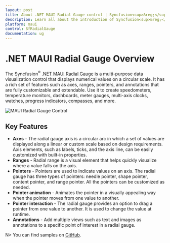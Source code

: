 ```yaml
---
layout: post
title: About .NET MAUI Radial Gauge control | Syncfusion<sup>&reg;</sup>
description: Learn all about the introduction of Syncfusion<sup>&reg;</sup> .NET MAUI Radial Gauge (SfRadialGauge) control, including key features and more.
platform: maui
control: SfRadialGauge
documentation: ug
---
```


# .NET MAUI Radial Gauge Overview

The Syncfusion<sup>&reg;</sup> [.NET MAUI Radial Gauge](https://www.syncfusion.com/maui-controls/maui-radial-gauge) is a multi-purpose data visualization control that displays numerical values on a circular scale. It has a rich set of features such as axes, ranges, pointers, and annotations that are fully customizable and extendable. Use it to create speedometers, temperature monitors, dashboards, meter gauges, multi-axis clocks, watches, progress indicators, compasses, and more.

![MAUI Radial Gauge Control](images/overview/maui-radial-gauge-control.png)

## Key Features

* **Axes** - The radial gauge axis is a circular arc in which a set of values are displayed along a linear or custom scale based on design requirements. Axis elements, such as labels, ticks, and the axis line, can be easily customized with built-in properties.
* **Ranges** - Radial range is a visual element that helps quickly visualize where a value falls on the axis.
* **Pointers** - Pointers are used to indicate values on an axis. The radial gauge has three types of pointers: needle pointer, shape pointer, content pointer, and range pointer. All the pointers can be customized as needed.
* **Pointer animation** - Animates the pointer in a visually appealing way when the pointer moves from one value to another.
* **Pointer interaction** - The radial gauge provides an option to drag a pointer from one value to another. It is used to change the value at runtime.
* **Annotations** - Add multiple views such as text and images as annotations to a specific point of interest in a radial gauge.

N> You can find samples on [GitHub](https://github.com/syncfusion/maui-demos).
